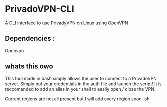# PrivadoVPN-CLI
A CLI interface to use PrivadyVPN on Linux using OpenVPN


## Dependencies :
Openvpn

## whats this owo

This tool made in bash simply allows the user to connect to a PrivadoVPN server. Simply put your credentials in the auth file and launch the script! It is reccomended to add an alias in your shell to easily open / close the VPN.

Current regions are not all present but I will add every region soon-ish
